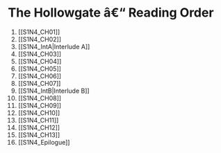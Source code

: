 ﻿# The Hollowgate â€“ Reading Order

1. [[S1N4_CH01]]
2. [[S1N4_CH02]]
3. [[S1N4_IntA|Interlude A]]
4. [[S1N4_CH03]]
5. [[S1N4_CH04]]
6. [[S1N4_CH05]]
7. [[S1N4_CH06]]
8. [[S1N4_CH07]]
9. [[S1N4_IntB|Interlude B]]
10. [[S1N4_CH08]]
11. [[S1N4_CH09]]
12. [[S1N4_CH10]]
13. [[S1N4_CH11]]
14. [[S1N4_CH12]]
15. [[S1N4_CH13]]
16. [[S1N4_Epilogue]]
